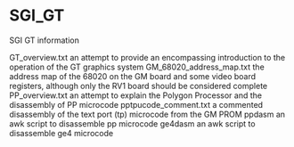 # SGI_GT
SGI GT information

GT_overview.txt
  an attempt to provide an encompassing introduction to the operation of the GT graphics system
GM_68020_address_map.txt
  the address map of the 68020 on the GM board and some video board registers, although only the RV1 board should be considered complete
PP_overview.txt
  an attempt to explain the Polygon Processor and the disassembly of PP microcode
pptpucode_comment.txt
  a commented disassembly of the text port (tp) microcode from the GM PROM
ppdasm
  an awk script to disassemble pp microcode
ge4dasm
  an awk script to disassemble ge4 microcode
